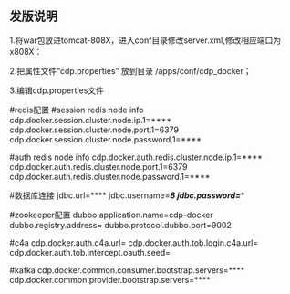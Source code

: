 ## 发版说明
1.将war包放进tomcat-808X，进入conf目录修改server.xml,修改相应端口为x808X：

2.把属性文件“cdp.properties” 放到目录 /apps/conf/cdp_docker；

3.编辑cdp.properties文件

#redis配置
#session redis node info
cdp.docker.session.cluster.node.ip.1=****
cdp.docker.session.cluster.node.port.1=6379
cdp.docker.session.cluster.node.password.1=****

#auth redis node info
cdp.docker.auth.redis.cluster.node.ip.1=****
cdp.docker.auth.redis.cluster.node.port.1=6379
cdp.docker.auth.redis.cluster.node.password.1=****



#数据库连接
jdbc.url=****
jdbc.username=***8
jdbc.password=****


#zookeeper配置
dubbo.application.name=cdp-docker
dubbo.registry.address=
dubbo.protocol.dubbo.port=9002

#c4a
cdp.docker.auth.c4a.url=
cdp.docker.auth.tob.login.c4a.url=
cdp.docker.auth.tob.intercept.oauth.seed=

#kafka
cdp.docker.common.consumer.bootstrap.servers=****
cdp.docker.common.provider.bootstrap.servers=****


